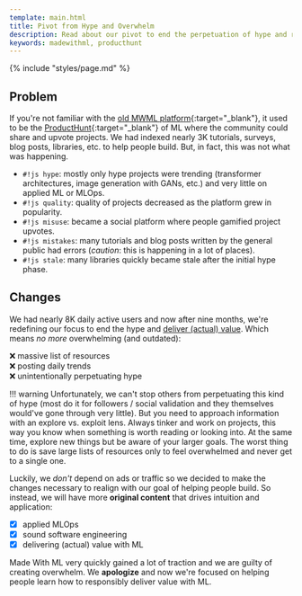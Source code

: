```yaml
---
template: main.html
title: Pivot from Hype and Overwhelm
description: Read about our pivot to end the perpetuation of hype and realigning to create original content to help people responsibly deliver value with ML.
keywords: madewithml, producthunt
---
```


{% include "styles/page.md" %}

## Problem
If you're not familiar with the [old MWML platform](https://twitter.com/madewithml/status/1284503478685978625){:target="_blank"}, it used to be the [ProductHunt](https://producthunt.com/){:target="_blank"} of ML where the community could share and upvote projects. We had indexed nearly 3K tutorials, surveys, blog posts, libraries, etc. to help people build. But, in fact, this was not what was happening.

- `#!js hype`: mostly only hype projects were trending (transformer architectures, image generation with GANs, etc.) and very little on applied ML or MLOps.
- `#!js quality`: quality of projects decreased as the platform grew in popularity.
- `#!js misuse`: became a social platform where people gamified project upvotes.
- `#!js mistakes`: many tutorials and blog posts written by the general public had errors (*caution*: this is happening in a lot of places).
- `#!js stale`: many libraries quickly became stale after the initial hype phase.


## Changes
We had nearly 8K daily active users and now after nine months, we're redefining our focus to end the hype and [deliver (actual) value](about.md).
Which means *no more* overwhelming (and outdated):

<span class="mr-1">❌</span> massive list of resources<br>
<span class="mr-1">❌</span> posting daily trends<br>
<span class="mr-1">❌</span> unintentionally perpetuating hype

!!! warning
    Unfortunately, we can't stop others from perpetuating this kind of hype (most do it for followers / social validation and they themselves would've gone through very little). But you need to approach information with an explore vs. exploit lens. Always tinker and work on projects, this way you know when something is worth reading or looking into. At the same time, explore new things but be aware of your larger goals. The worst thing to do is save large lists of resources only to feel overwhelmed and never get to a single one.

Luckily, we *don't* depend on ads or traffic so we decided to make the changes necessary to realign with our goal of helping people build. So instead, we will have more **original content** that drives intuition and application:

- [x] applied MLOps
- [x] sound software engineering
- [x] delivering (actual) value with ML

Made With ML very quickly gained a lot of traction and we are guilty of creating overwhelm. We **apologize** and now we're focused on helping people learn how to responsibly deliver value with ML.